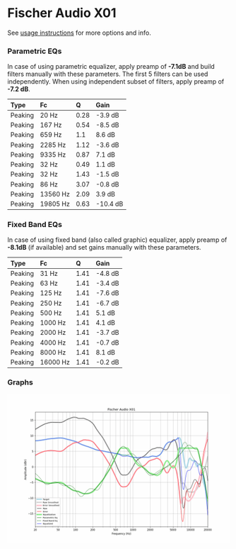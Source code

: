 # Fischer Audio X01
See [usage instructions](https://github.com/jaakkopasanen/AutoEq#usage) for more options and info.

### Parametric EQs
In case of using parametric equalizer, apply preamp of **-7.1dB** and build filters manually
with these parameters. The first 5 filters can be used independently.
When using independent subset of filters, apply preamp of **-7.2 dB**.

| Type    | Fc       |    Q | Gain     |
|:--------|:---------|:-----|:---------|
| Peaking | 20 Hz    | 0.28 | -3.9 dB  |
| Peaking | 167 Hz   | 0.54 | -8.5 dB  |
| Peaking | 659 Hz   | 1.1  | 8.6 dB   |
| Peaking | 2285 Hz  | 1.12 | -3.6 dB  |
| Peaking | 9335 Hz  | 0.87 | 7.1 dB   |
| Peaking | 32 Hz    | 0.49 | 1.1 dB   |
| Peaking | 32 Hz    | 1.43 | -1.5 dB  |
| Peaking | 86 Hz    | 3.07 | -0.8 dB  |
| Peaking | 13560 Hz | 2.09 | 3.9 dB   |
| Peaking | 19805 Hz | 0.63 | -10.4 dB |

### Fixed Band EQs
In case of using fixed band (also called graphic) equalizer, apply preamp of **-8.1dB**
(if available) and set gains manually with these parameters.

| Type    | Fc       |    Q | Gain    |
|:--------|:---------|:-----|:--------|
| Peaking | 31 Hz    | 1.41 | -4.8 dB |
| Peaking | 63 Hz    | 1.41 | -3.4 dB |
| Peaking | 125 Hz   | 1.41 | -7.6 dB |
| Peaking | 250 Hz   | 1.41 | -6.7 dB |
| Peaking | 500 Hz   | 1.41 | 5.1 dB  |
| Peaking | 1000 Hz  | 1.41 | 4.1 dB  |
| Peaking | 2000 Hz  | 1.41 | -3.7 dB |
| Peaking | 4000 Hz  | 1.41 | -0.7 dB |
| Peaking | 8000 Hz  | 1.41 | 8.1 dB  |
| Peaking | 16000 Hz | 1.41 | -0.2 dB |

### Graphs
![](./Fischer%20Audio%20X01.png)